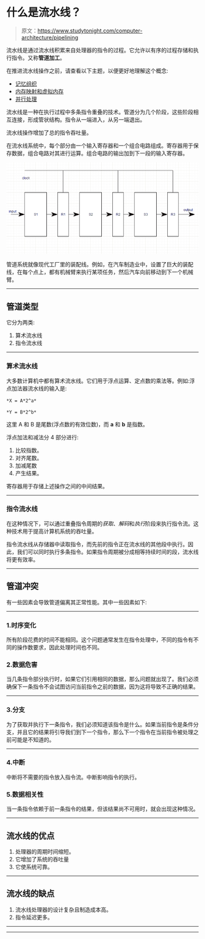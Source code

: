 # 什么是流水线？

> 原文：<https://www.studytonight.com/computer-architecture/pipelining>

流水线是通过流水线积累来自处理器的指令的过程。它允许以有序的过程存储和执行指令。又称**管道加工**。

在推进流水线操作之前，请查看以下主题，以便更好地理解这个概念:

*   [记忆组织](memory-organization)
*   [内存映射和虚拟内存](mapping-and-virtual-memory)
*   [并行处理](parallel-processing-and-data-transfer)

流水线是一种在执行过程中多条指令重叠的技术。管道分为几个阶段，这些阶段相互连接，形成管状结构。指令从一端进入，从另一端退出。

流水线操作增加了总的指令吞吐量。

在流水线系统中，每个部分由一个输入寄存器和一个组合电路组成。寄存器用于保存数据，组合电路对其进行运算。组合电路的输出加到下一段的输入寄存器。

![Pipelining](img/9f2d4ebd662be743456cc011491b0515.png)

管道系统就像现代工厂里的装配线。例如，在汽车制造业中，设置了巨大的装配线，在每个点上，都有机械臂来执行某项任务，然后汽车向前移动到下一个机械臂。

* * *

## 管道类型

它分为两类:

1.  算术流水线
2.  指令流水线

* * *

### 算术流水线

大多数计算机中都有算术流水线。它们用于浮点运算、定点数的乘法等。例如:浮点加法器流水线的输入是:

```
*X = A*2^a*
```

```
*Y = B*2^b*
```

这里 A 和 B 是尾数(浮点数的有效位数)，而 **a** 和 **b** 是指数。

浮点加法和减法分 4 部分进行:

1.  比较指数。
2.  对齐尾数。
3.  加减尾数
4.  产生结果。

寄存器用于存储上述操作之间的中间结果。

* * *

### 指令流水线

在这种情况下，可以通过重叠指令周期的*获取*、*解码*和*执行*阶段来执行指令流。这种技术用于提高计算机系统的吞吐量。

指令流水线从存储器中读取指令，而先前的指令正在流水线的其他段中执行。因此，我们可以同时执行多条指令。如果指令周期被分成相等持续时间的段，流水线将更有效率。

* * *

## 管道冲突

有一些因素会导致管道偏离其正常性能。其中一些因素如下:

* * *

### 1.时序变化

所有阶段花费的时间不能相同。这个问题通常发生在指令处理中，不同的指令有不同的操作数要求，因此处理时间也不同。

### 2.数据危害

当几条指令部分执行时，如果它们引用相同的数据，那么问题就出现了。我们必须确保下一条指令不会试图访问当前指令之前的数据，因为这将导致不正确的结果。

* * *

### 3.分支

为了获取并执行下一条指令，我们必须知道该指令是什么。如果当前指令是条件分支，并且它的结果将引导我们到下一个指令，那么下一个指令在当前指令被处理之前可能是不知道的。

* * *

### 4.中断

中断将不需要的指令放入指令流。中断影响指令的执行。

### 5.数据相关性

当一条指令依赖于前一条指令的结果，但该结果尚不可用时，就会出现这种情况。

* * *

## 流水线的优点

1.  处理器的周期时间缩短。
2.  它增加了系统的吞吐量
3.  它使系统可靠。

* * *

## 流水线的缺点

1.  流水线处理器的设计复杂且制造成本高。
2.  指令延迟更多。

* * *

* * *